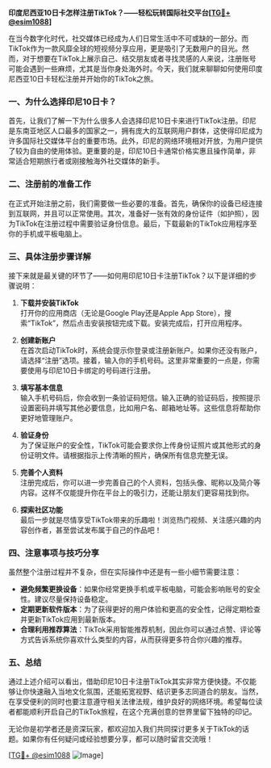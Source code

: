 **印度尼西亚10日卡怎样注册TikTok？——轻松玩转国际社交平台[[TG💪+ @esim1088](https://t.me/s/esim1088)]**

在当今数字化时代，社交媒体已经成为人们日常生活中不可或缺的一部分。而TikTok作为一款风靡全球的短视频分享应用，更是吸引了无数用户的目光。然而，对于想要在TikTok上展示自己、结交朋友或者寻找灵感的人来说，注册账号可能会遇到一些麻烦，尤其是当你身处海外时。今天，我们就来聊聊如何使用印度尼西亚10日卡轻松注册并开始你的TikTok之旅。

### 一、为什么选择印尼10日卡？

首先，让我们了解一下为什么很多人会选择印尼10日卡来进行TikTok注册。印尼是东南亚地区人口最多的国家之一，拥有庞大的互联网用户群体，这使得印尼成为许多国际社交媒体平台的重要市场。此外，印尼的网络环境相对开放，为用户提供了较为自由的使用体验。更重要的是，印尼10日卡通常价格实惠且操作简单，非常适合短期旅行者或刚接触海外社交媒体的新手。

### 二、注册前的准备工作

在正式开始注册之前，我们需要做一些必要的准备。首先，确保你的设备已经连接到互联网，并且可以正常使用。其次，准备好一张有效的身份证件（如护照），因为TikTok在注册过程中需要验证身份信息。最后，下载最新的TikTok应用程序至你的手机或平板电脑上。

### 三、具体注册步骤详解

接下来就是最关键的环节了——如何用印尼10日卡注册TikTok？以下是详细的步骤说明：

1. **下载并安装TikTok**  
   打开你的应用商店（无论是Google Play还是Apple App Store），搜索“TikTok”，然后点击安装按钮完成下载。安装完成后，打开应用程序。

2. **创建新账户**  
   在首次启动TikTok时，系统会提示你登录或注册新账户。如果你还没有账户，请选择“注册”选项。接着，输入你的手机号码。这里非常重要的一点是，你需要使用与印尼10日卡绑定的号码进行注册。

3. **填写基本信息**  
   输入手机号码后，你会收到一条验证码短信。输入正确的验证码后，按照提示设置密码并填写其他必要信息，比如用户名、邮箱地址等。这些信息将帮助你更好地管理账户。

4. **验证身份**  
   为了保证账户的安全性，TikTok可能会要求你上传身份证照片或其他形式的身份证明文件。请根据指示上传清晰的照片，确保所有信息完整无误。

5. **完善个人资料**  
   注册完成后，你可以进一步完善自己的个人资料，包括头像、昵称以及简介等内容。这样不仅能提升你在平台上的吸引力，还能让朋友们更容易找到你。

6. **探索社区功能**  
   最后一步就是尽情享受TikTok带来的乐趣啦！浏览热门视频、关注感兴趣的内容创作者，甚至尝试发布属于自己的作品吧！

### 四、注意事项与技巧分享

虽然整个注册过程并不复杂，但在实际操作中还是有一些小细节需要注意：

- **避免频繁更换设备**：如果你经常更换手机或平板电脑，可能会影响账号的安全性。建议尽量保持设备稳定。
- **定期更新软件版本**：为了获得更好的用户体验和更高的安全性，记得定期检查并更新TikTok应用到最新版本。
- **合理利用推荐算法**：TikTok采用智能推荐机制，因此你可以通过点赞、评论等方式告诉系统你喜欢什么类型的内容，从而获得更多符合你兴趣的推荐。

### 五、总结

通过上述介绍可以看出，借助印尼10日卡注册TikTok其实非常方便快捷。不仅能够让你快速融入当地文化氛围，还能拓宽视野、结识更多志同道合的朋友。当然，在享受便利的同时也要注意遵守相关法律法规，维护良好的网络环境。希望每位读者都能顺利开启自己的TikTok旅程，在这个充满创意的世界里留下独特的印记。

无论你是初学者还是资深玩家，都欢迎加入我们共同探讨更多关于TikTok的话题。如果你有任何疑问或经验想要分享，都可以随时留言交流哦！

[[TG💪+ @esim1088](https://t.me/s/esim1088) ![Image](https://i.postimg.cc/4NQfJmqS/Snipaste-2025-05-13-00-14-12.png)]